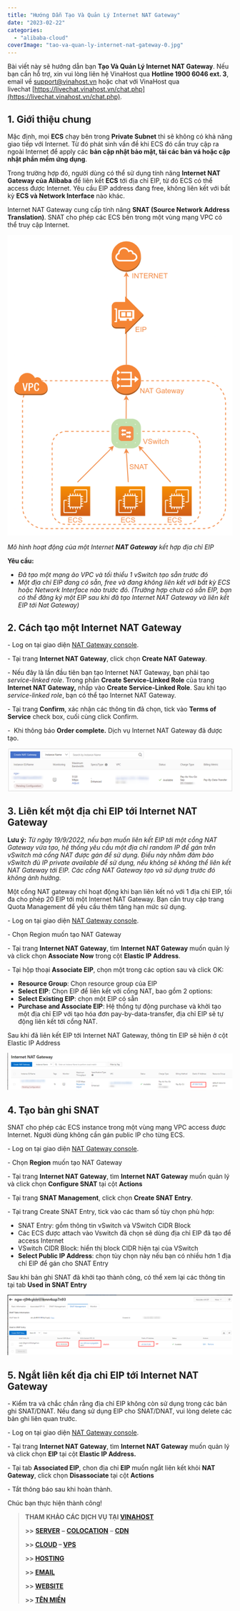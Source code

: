 ```yaml
---
title: "Hướng Dẫn Tạo Và Quản Lý Internet NAT Gateway"
date: "2023-02-22"
categories: 
  - "alibaba-cloud"
coverImage: "tao-va-quan-ly-internet-nat-gateway-0.jpg"
---
```


Bài viết này sẽ hướng dẫn bạn **Tạo Và Quản Lý Internet NAT Gateway**. Nếu bạn cần hỗ trợ, xin vui lòng liên hệ VinaHost qua **Hotline 1900 6046 ext. 3**, email về [support@vinahost.vn](mailto:support@vinahost.vn) hoặc chat với VinaHost qua livechat [https://livechat.vinahost.vn/chat.php](https://livechat.vinahost.vn/chat.php).

## 1\. Giới thiệu chung

Mặc định, mọi **ECS** chạy bên trong **Private Subnet** thì sẽ không có khả năng giao tiếp với Internet. Từ đó phát sinh vấn đề khi ECS đó cần truy cập ra ngoài Internet để apply các **bản cập nhật bảo mật, tải các bản vá hoặc cập nhật phần mềm ứng dụng**.

Trong trường hợp đó, người dùng có thể sử dụng tính năng **Internet NAT Gateway của Alibaba** để liên kết **ECS** tới địa chỉ EIP, từ đó ECS có thể access được Internet. Yêu cầu EIP address đang free, không liên kết với bất kỳ **ECS và Network Interface** nào khác.

Internet NAT Gateway cung cấp tính năng **SNAT (Source Network Address Translation)**. SNAT cho phép các ECS bên trong một vùng mạng VPC có thể truy cập Internet.

![](images/tao-va-quan-ly-internet-nat-gateway-1.png)

_Mô hình hoạt động của một Internet **NAT Gateway** kết hợp địa chỉ EIP_

**Yêu cầu:**

- _Đã tạo một mạng ảo VPC và tối thiểu 1 vSwitch tạo sẵn trước đó_
- _Một địa chỉ EIP đang có sẵn, free và đang không liên kết với bất kỳ ECS hoặc Network Interface nào trước đó. (Trường hợp chưa có sẵn EIP, bạn có thể đăng ký một EIP sau khi đã tạo Internet NAT Gateway và liên kết EIP tới Nat Gateway)_

## 2\. Cách tạo một Internet NAT Gateway

\- Log on tại giao diện [NAT Gateway console](https://vpc.console.aliyun.com/nat/cn-qingdao/nats).

\- Tại trang **Internet NAT Gateway**, click chọn **Create NAT Gateway**.

\- Nếu đây là lần đầu tiên bạn tạo Internet NAT Gateway, bạn phải tạo _service-linked role_. Trong phần **Create Service-Linked Role** của trang **Internet NAT Gateway,** nhấp vào **Create Service-Linked Role**. Sau khi tạo _service-linked role_, bạn có thể tạo Internet NAT Gateway.

\- Tại trang **Confirm**, xác nhận các thông tin đã chọn, tick vào **Terms of Service** check box, cuối cùng click Confirm.

\-  Khi thông báo **Order complete.** Dịch vụ Internet NAT Gateway đã được tạo.

![](images/tao-va-quan-ly-internet-nat-gateway-2.png)

## 3\. Liên kết một địa chỉ EIP tới Internet NAT Gateway

**Lưu ý:** _Từ ngày 19/9/2022, nếu bạn muốn liên kết EIP tới một cổng NAT Gateway vừa tạo, hệ thống yêu cầu một địa chỉ random IP để gán trên vSwitch mà cổng NAT được gán để sử dụng. Điều này nhằm đảm bảo vSwitch đủ IP private available để sử dụng, nếu không sẽ không thể liên kết NAT Gateway tới EIP. Các cổng NAT Gateway tạo và sử dụng trước đó không ảnh hưởng._

Một cổng NAT gateway chỉ hoạt động khi bạn liên kết nó với 1 địa chỉ EIP, tối đa cho phép 20 EIP tới một Internet NAT Gateway. Bạn cần truy cập trang Quota Management để yêu cầu thêm tăng hạn mức sử dụng.

\- Log on tại giao diện [NAT Gateway console](https://vpc.console.aliyun.com/nat/cn-qingdao/nats).

\- Chọn Region muốn tạo NAT Gateway

\- Tại trang **Internet NAT Gateway**, tìm **Internet NAT Gateway** muốn quản lý và click chọn **Associate Now** trong cột **Elastic IP Address**.

\- Tại hộp thoại **Associate EIP**, chọn một trong các option sau và click OK:

- **Resource Group**: Chọn resource group của EIP
- **Select EIP**: Chọn EIP để liên kết với cổng NAT, bao gồm 2 options:
- **Select Existing EIP**: chọn một EIP có sẵn
- **Purchase and Associate EIP**: Hệ thống tự động purchase và khởi tạo một địa chỉ EIP với tạo hóa đơn pay-by-data-transfer, địa chỉ EIP sẽ tự động liên kết tới cổng NAT.

Sau khi đã liên kết EIP tới Internet NAT Gateway, thông tin EIP sẽ hiện ở cột Elastic IP Address

![](images/tao-va-quan-ly-internet-nat-gateway-3.png)

## 4\. Tạo bản ghi SNAT

SNAT cho phép các ECS instance trong một vùng mạng VPC access được Internet. Người dùng không cần gán public IP cho từng ECS.

\- Log on tại giao diện [NAT Gateway console](https://vpc.console.aliyun.com/nat/cn-qingdao/nats).

\- Chọn **Region** muốn tạo NAT Gateway

\- Tại trang **Internet NAT Gateway**, tìm **Internet NAT Gateway** muốn quản lý và click chọn **Configure SNAT** tại cột **Actions**

\- Tại trang **SNAT Management**, click chọn **Create SNAT Entry**.

\- Tại trang Create SNAT Entry, tick vào các tham số tùy chọn phù hợp:

- SNAT Entry: gồm thông tin vSwitch và VSwitch CIDR Block
- Các ECS được attach vào Vswitch đã chọn sẽ dùng địa chỉ EIP đã tạo để access Internet
- VSwitch CIDR Block: hiển thị block CIDR hiện tại của VSwitch
- **Select Public IP Address**: chọn tùy chọn này nếu bạn có nhiều hơn 1 địa chỉ EIP để gán cho SNAT Entry

Sau khi bản ghi SNAT đã khởi tạo thành công, có thể xem lại các thông tin tại tab **Used in SNAT Entry**

![Internet NAT Gateway](images/tao-va-quan-ly-internet-nat-gateway-4.png)

## 5\. Ngắt liên kết địa chỉ EIP tới Internet NAT Gateway

\- Kiểm tra và chắc chắn rằng địa chỉ EIP không còn sử dụng trong các bản ghi SNAT/DNAT. Nếu đang sử dụng EIP cho SNAT/DNAT, vui lòng delete các bản ghi liên quan trước.

\- Log on tại giao diện [NAT Gateway console](https://vpc.console.aliyun.com/nat/cn-qingdao/nats).

\- Tại trang **Internet NAT Gateway**, tìm **Internet NAT Gateway** muốn quản lý và click chọn **EIP** tại cột **Elastic IP Address.**

\- Tại tab **Associated EIP**, chon địa chỉ **EIP** muốn ngắt liên kết khỏi **NAT Gateway**, click chọn **Disassociate** tại cột **Actions**

\- Tắt thông báo sau khi hoàn thành.

Chúc bạn thực hiện thành công!

> **THAM KHẢO CÁC DỊCH VỤ TẠI [VINAHOST](https://vinahost.vn/)**
> 
> **\>>** [**SERVER**](https://vinahost.vn/thue-may-chu-rieng/) **–** [**COLOCATION**](https://vinahost.vn/colocation.html) – [**CDN**](https://vinahost.vn/dich-vu-cdn-chuyen-nghiep)
> 
> **\>> [CLOUD](https://vinahost.vn/cloud-server-gia-re/) – [VPS](https://vinahost.vn/vps-ssd-chuyen-nghiep/)**
> 
> **\>> [HOSTING](https://vinahost.vn/wordpress-hosting)**
> 
> **\>> [EMAIL](https://vinahost.vn/email-hosting)**
> 
> **\>> [WEBSITE](http://vinawebsite.vn/)**
> 
> **\>> [TÊN MIỀN](https://vinahost.vn/ten-mien-gia-re/)**
